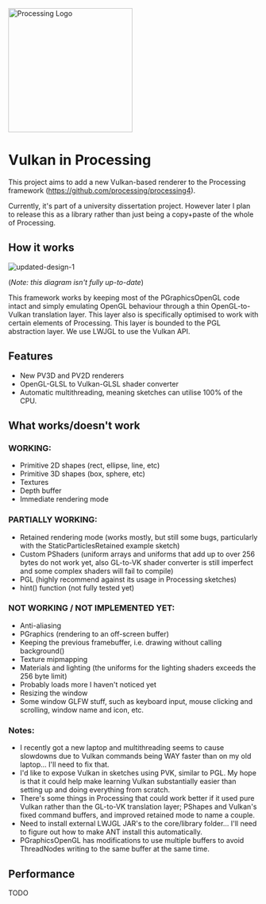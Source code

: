 <img alt="Processing Logo" src="https://processing.org/favicon.svg" width="250">


# Vulkan in Processing



This project aims to add a new Vulkan-based renderer to the Processing framework (https://github.com/processing/processing4).

Currently, it's part of a university dissertation project. However later I plan to release this as a library rather than just being a copy+paste of the whole of Processing.

## How it works

![updated-design-1](https://github.com/user-attachments/assets/1ed4bbb1-88d4-4c30-8ce0-eec2ca128483)

(*Note: this diagram isn't fully up-to-date*)

This framework works by keeping most of the PGraphicsOpenGL code intact and simply emulating OpenGL behaviour through a thin OpenGL-to-Vulkan translation layer. This layer also is specifically optimised to work with certain elements of Processing. This layer is bounded to the PGL abstraction layer. We use LWJGL to use the Vulkan API.

## Features
- New PV3D and PV2D renderers
- OpenGL-GLSL to Vulkan-GLSL shader converter
- Automatic multithreading, meaning sketches can utilise 100% of the CPU.


## What works/doesn't work

### WORKING:
- Primitive 2D shapes (rect, ellipse, line, etc)
- Primitive 3D shapes (box, sphere, etc)
- Textures
- Depth buffer
- Immediate rendering mode

### PARTIALLY WORKING:
- Retained rendering mode (works mostly, but still some bugs, particularly with the StaticParticlesRetained example sketch)
- Custom PShaders (uniform arrays and uniforms that add up to over 256 bytes do not work yet, also GL-to-VK shader converter is still imperfect and some complex shaders will fail to compile)
- PGL (highly recommend against its usage in Processing sketches)
- hint() function (not fully tested yet)

### NOT WORKING / NOT IMPLEMENTED YET:
- Anti-aliasing
- PGraphics (rendering to an off-screen buffer)
- Keeping the previous framebuffer, i.e. drawing without calling background()
- Texture mipmapping
- Materials and lighting (the uniforms for the lighting shaders exceeds the 256 byte limit)
- Probably loads more I haven't noticed yet
- Resizing the window
- Some window GLFW stuff, such as keyboard input, mouse clicking and scrolling, window name and icon, etc.

### Notes:
- I recently got a new laptop and multithreading seems to cause slowdowns due to Vulkan commands being WAY faster than on my old laptop... I'll need to fix that.
- I'd like to expose Vulkan in sketches using PVK, similar to PGL. My hope is that it could help make learning Vulkan substantially easier than setting up and doing everything from scratch.
- There's some things in Processing that could work better if it used pure Vulkan rather than the GL-to-VK translation layer; PShapes and Vulkan's fixed command buffers, and improved retained mode to name a couple.
- Need to install external LWJGL JAR's to the core/library folder... I'll need to figure out how to make ANT install this automatically.
- PGraphicsOpenGL has modifications to use multiple buffers to avoid ThreadNodes writing to the same buffer at the same time.

## Performance
TODO
